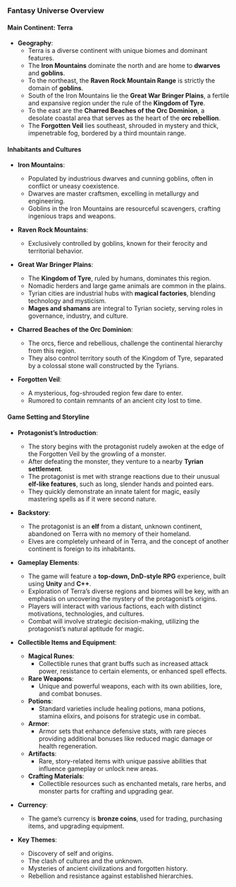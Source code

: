 ### Fantasy Universe Overview

#### Main Continent: Terra

- **Geography**:
  - Terra is a diverse continent with unique biomes and dominant features.
  - The **Iron Mountains** dominate the north and are home to **dwarves** and **goblins**.
  - To the northeast, the **Raven Rock Mountain Range** is strictly the domain of **goblins**.
  - South of the Iron Mountains lie the **Great War Bringer Plains**, a fertile and expansive region under the rule of the **Kingdom of Tyre**.
  - To the east are the **Charred Beaches of the Orc Dominion**, a desolate coastal area that serves as the heart of the **orc rebellion**.
  - The **Forgotten Veil** lies southeast, shrouded in mystery and thick, impenetrable fog, bordered by a third mountain range.

#### Inhabitants and Cultures

- **Iron Mountains**:

  - Populated by industrious dwarves and cunning goblins, often in conflict or uneasy coexistence.
  - Dwarves are master craftsmen, excelling in metallurgy and engineering.
  - Goblins in the Iron Mountains are resourceful scavengers, crafting ingenious traps and weapons.

- **Raven Rock Mountains**:

  - Exclusively controlled by goblins, known for their ferocity and territorial behavior.

- **Great War Bringer Plains**:

  - The **Kingdom of Tyre**, ruled by humans, dominates this region.
  - Nomadic herders and large game animals are common in the plains.
  - Tyrian cities are industrial hubs with **magical factories**, blending technology and mysticism.
  - **Mages and shamans** are integral to Tyrian society, serving roles in governance, industry, and culture.

- **Charred Beaches of the Orc Dominion**:

  - The orcs, fierce and rebellious, challenge the continental hierarchy from this region.
  - They also control territory south of the Kingdom of Tyre, separated by a colossal stone wall constructed by the Tyrians.

- **Forgotten Veil**:

  - A mysterious, fog-shrouded region few dare to enter.
  - Rumored to contain remnants of an ancient city lost to time.

#### Game Setting and Storyline

- **Protagonist’s Introduction**:

  - The story begins with the protagonist rudely awoken at the edge of the Forgotten Veil by the growling of a monster.
  - After defeating the monster, they venture to a nearby **Tyrian settlement**.
  - The protagonist is met with strange reactions due to their unusual **elf-like features**, such as long, slender hands and pointed ears.
  - They quickly demonstrate an innate talent for magic, easily mastering spells as if it were second nature.

- **Backstory**:

  - The protagonist is an **elf** from a distant, unknown continent, abandoned on Terra with no memory of their homeland.
  - Elves are completely unheard of in Terra, and the concept of another continent is foreign to its inhabitants.

- **Gameplay Elements**:

  - The game will feature a **top-down, DnD-style RPG** experience, built using **Unity** and **C++**.
  - Exploration of Terra’s diverse regions and biomes will be key, with an emphasis on uncovering the mystery of the protagonist’s origins.
  - Players will interact with various factions, each with distinct motivations, technologies, and cultures.
  - Combat will involve strategic decision-making, utilizing the protagonist’s natural aptitude for magic.

- **Collectible Items and Equipment**:

  - **Magical Runes**:
    - Collectible runes that grant buffs such as increased attack power, resistance to certain elements, or enhanced spell effects.
  - **Rare Weapons**:
    - Unique and powerful weapons, each with its own abilities, lore, and combat bonuses.
  - **Potions**:
    - Standard varieties include healing potions, mana potions, stamina elixirs, and poisons for strategic use in combat.
  - **Armor**:
    - Armor sets that enhance defensive stats, with rare pieces providing additional bonuses like reduced magic damage or health regeneration.
  - **Artifacts**:
    - Rare, story-related items with unique passive abilities that influence gameplay or unlock new areas.
  - **Crafting Materials**:
    - Collectible resources such as enchanted metals, rare herbs, and monster parts for crafting and upgrading gear.

- **Currency**:
  - The game’s currency is **bronze coins**, used for trading, purchasing items, and upgrading equipment.

- **Key Themes**:

  - Discovery of self and origins.
  - The clash of cultures and the unknown.
  - Mysteries of ancient civilizations and forgotten history.
  - Rebellion and resistance against established hierarchies.

